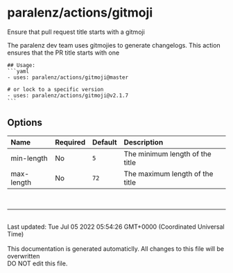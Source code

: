 # paralenz/actions/gitmoji
Ensure that pull request title starts with a gitmoji

The paralenz dev team uses gitmojies to generate changelogs. This action ensures that the PR title starts with one
    

    ## Usage:
    ```yaml
    - uses: paralenz/actions/gitmoji@master
    
    # or lock to a specific version
    - uses: paralenz/actions/gitmoji@v2.1.7
    ```

## Options
| Name | Required | Default | Description |
| :--- | :--- | :--- | :--- |
| min-length | No | `5` | The minimum length of the title |
| max-length | No | `72` | The maximum length of the title |

<br /><hr /><br />Last updated: Tue Jul 05 2022 05:54:26 GMT+0000 (Coordinated Universal Time)<br /><br /><italic>This documentation is generated automaticlly. All changes to this file will be <bold>overwritten</bold><br /><bold>DO NOT edit this file.</bold></italic>
    